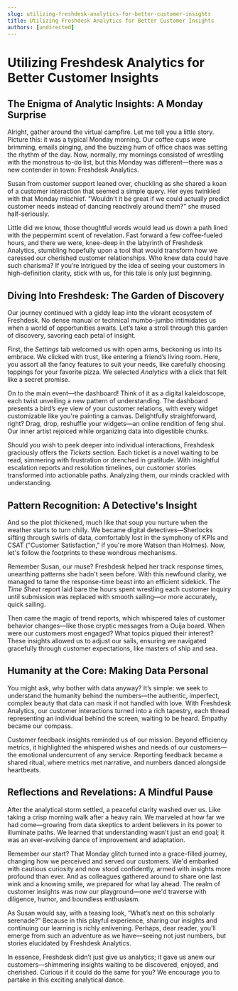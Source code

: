 ```yaml
---
slug: utilizing-freshdesk-analytics-for-better-customer-insights
title: Utilizing Freshdesk Analytics for Better Customer Insights
authors: [undirected]
---
```



# Utilizing Freshdesk Analytics for Better Customer Insights

## The Enigma of Analytic Insights: A Monday Surprise

Alright, gather around the virtual campfire. Let me tell you a little story. Picture this: it was a typical Monday morning. Our coffee cups were brimming, emails pinging, and the buzzing hum of office chaos was setting the rhythm of the day. Now, normally, my mornings consisted of wrestling with the monstrous to-do list, but this Monday was different—there was a new contender in town: Freshdesk Analytics.

Susan from customer support leaned over, chuckling as she shared a koan of a customer interaction that seemed a simple query. Her eyes twinkled with that Monday mischief. "Wouldn't it be great if we could actually predict customer needs instead of dancing reactively around them?" she mused half-seriously.

Little did we know, those thoughtful words would lead us down a path lined with the peppermint scent of revelation. Fast forward a few coffee-fueled hours, and there we were, knee-deep in the labyrinth of Freshdesk Analytics, stumbling hopefully upon a tool that would transform how we caressed our cherished customer relationships. Who knew data could have such charisma? If you’re intrigued by the idea of seeing your customers in high-definition clarity, stick with us, for this tale is only just beginning.

## Diving Into Freshdesk: The Garden of Discovery 

Our journey continued with a giddy leap into the vibrant ecosystem of Freshdesk. No dense manual or technical mumbo-jumbo intimidates us when a world of opportunities awaits. Let’s take a stroll through this garden of discovery, savoring each petal of insight.

First, the *Settings* tab welcomed us with open arms, beckoning us into its embrace. We clicked with trust, like entering a friend’s living room. Here, you assort all the fancy features to suit your needs, like carefully choosing toppings for your favorite pizza. We selected *Analytics* with a click that felt like a secret promise.

On to the main event—the dashboard! Think of it as a digital kaleidoscope, each twist unveiling a new pattern of understanding. The dashboard presents a bird’s eye view of your customer relations, with every widget customizable like you're painting a canvas. Delightfully straightforward, right? Drag, drop, reshuffle your widgets—an online rendition of feng shui. Our inner artist rejoiced while organizing data into digestible chunks. 

Should you wish to peek deeper into individual interactions, Freshdesk graciously offers the *Tickets* section. Each ticket is a novel waiting to be read, simmering with frustration or drenched in gratitude. With insightful escalation reports and resolution timelines, our customer stories transformed into actionable paths. Analyzing them, our minds crackled with understanding.

## Pattern Recognition: A Detective's Insight

And so the plot thickened, much like that soup you nurture when the weather starts to turn chilly. We became digital detectives—Sherlocks sifting through swirls of data, comfortably lost in the symphony of KPIs and CSAT ("Customer Satisfaction," if you're more Watson than Holmes). Now, let's follow the footprints to these wondrous mechanisms.

Remember Susan, our muse? Freshdesk helped her track response times, unearthing patterns she hadn't seen before. With this newfound clarity, we managed to tame the response-time beast into an efficient sidekick. The *Time Sheet* report laid bare the hours spent wrestling each customer inquiry until submission was replaced with smooth sailing—or more accurately, quick sailing.

Then came the magic of trend reports, which whispered tales of customer behavior changes—like those cryptic messages from a Ouija board. When were our customers most engaged? What topics piqued their interest? These insights allowed us to adjust our sails, ensuring we navigated gracefully through customer expectations, like masters of ship and sea.

## Humanity at the Core: Making Data Personal

You might ask, why bother with data anyway? It’s simple: we seek to understand the humanity behind the numbers—the authentic, imperfect, complex beauty that data can mask if not handled with love. With Freshdesk Analytics, our customer interactions turned into a rich tapestry, each thread representing an individual behind the screen, waiting to be heard. Empathy became our compass.

Customer feedback insights reminded us of our mission. Beyond efficiency metrics, it highlighted the whispered wishes and needs of our customers—the emotional undercurrent of any service. Reporting feedback became a shared ritual, where metrics met narrative, and numbers danced alongside heartbeats.

## Reflections and Revelations: A Mindful Pause

After the analytical storm settled, a peaceful clarity washed over us. Like taking a crisp morning walk after a heavy rain. We marveled at how far we had come—growing from data skeptics to ardent believers in its power to illuminate paths. We learned that understanding wasn't just an end goal; it was an ever-evolving dance of improvement and adaptation.

Remember our start? That Monday glitch turned into a grace-filled journey, changing how we perceived and served our customers. We'd embarked with cautious curiosity and now stood confidently, armed with insights more profound than ever. And as colleagues gathered around to share one last wink and a knowing smile, we prepared for what lay ahead. The realm of customer insights was now our playground—one we'd traverse with diligence, humor, and boundless enthusiasm.

As Susan would say, with a teasing look, “What’s next on this scholarly serenade?” Because in this playful experience, sharing our insights and continuing our learning is richly enlivening. Perhaps, dear reader, you’ll emerge from such an adventure as we have—seeing not just numbers, but stories elucidated by Freshdesk Analytics.

In essence, Freshdesk didn’t just give us analytics; it gave us anew our customers—shimmering insights waiting to be discovered, enjoyed, and cherished. Curious if it could do the same for you? We encourage you to partake in this exciting analytical dance.